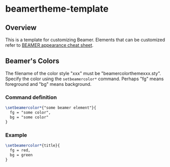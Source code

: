 # beamertheme-template

## Overview

This is a template for customizing Beamer. Elements that can be customized refer to [BEAMER appearance cheat sheet](http://www.cpt.univ-mrs.fr/~masson/latex/Beamer-appearance-cheat-sheet.pdf).

## Beamer's Colors

The filename of the color style "xxx" must be "beamercolorthemexxx.sty".  
Specify the color using the `setbeamercolor*` command. Perhaps "fg" means foreground and "bg" means background.

### Command definition

```sty
\setbeamercolor*{"some beamer element"}{
  fg = "some color",
  bg = "some color"
}
```

### Example

```sty
\setbeamercolor*{title}{
  fg = red,
  bg = green
}
```
